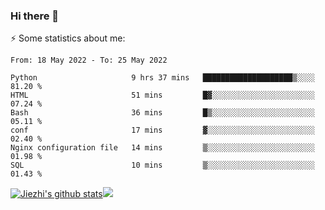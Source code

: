 ### Hi there 👋

⚡ Some statistics about me:


<!--START_SECTION:waka-->

```text
From: 18 May 2022 - To: 25 May 2022

Python                     9 hrs 37 mins   ████████████████████▒░░░░   81.20 %
HTML                       51 mins         █▓░░░░░░░░░░░░░░░░░░░░░░░   07.24 %
Bash                       36 mins         █▒░░░░░░░░░░░░░░░░░░░░░░░   05.11 %
conf                       17 mins         ▓░░░░░░░░░░░░░░░░░░░░░░░░   02.40 %
Nginx configuration file   14 mins         ▒░░░░░░░░░░░░░░░░░░░░░░░░   01.98 %
SQL                        10 mins         ▒░░░░░░░░░░░░░░░░░░░░░░░░   01.43 %
```

<!--END_SECTION:waka-->





[![Jiezhi's github stats](https://github-readme-stats.vercel.app/api?username=Jiezhi&show_icons=true)](https://github.com/Jiezhi/github-readme-stats)[![](https://stats.justsong.cn/api/leetcode/?username=Jiezhi)](https://leetcode.com/Jiezhi/) 
<!--
[![Top Langs](https://github-readme-stats.vercel.app/api/top-langs/?username=Jiezhi&hide=javascript,html)](https://github.com/Jiezhi/github-readme-stats)

**Jiezhi/Jiezhi** is a ✨ _special_ ✨ repository because its `README.md` (this file) appears on your GitHub profile.

Here are some ideas to get you started:

- 🔭 I’m currently working on ...
- 🌱 I’m currently learning ...
- 👯 I’m looking to collaborate on ...
- 🤔 I’m looking for help with ...
- 💬 Ask me about ...
- 📫 How to reach me: ...
- 😄 Pronouns: ...
- ⚡ Fun fact: ...
-->

